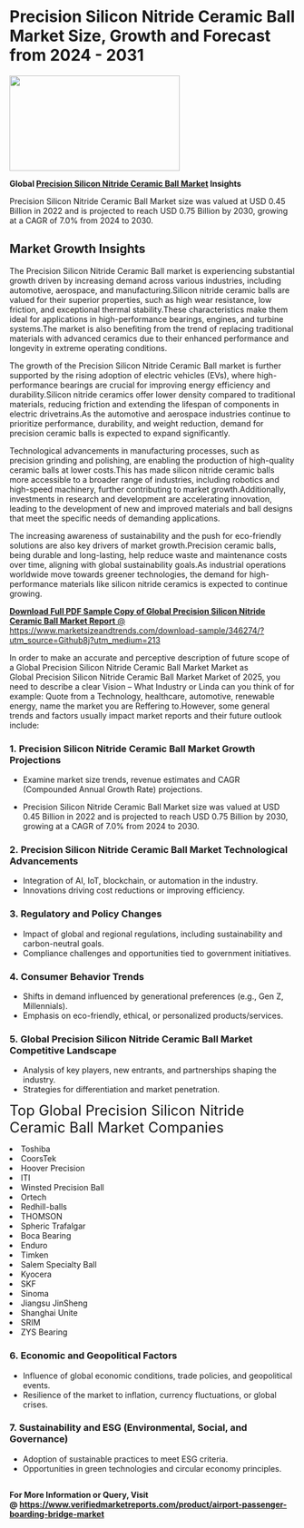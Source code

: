 <H1>Precision Silicon Nitride Ceramic Ball Market Size, Growth and Forecast from 2024 - 2031</H1><img class="aligncenter size-medium wp-image-584254" src="https://thirdeyenews.in/wp-content/uploads/2024/09/Global-Market-Research-300x168.jpeg" alt="" width="300" height="168" /><p><strong>Global&nbsp;<a href="https://www.marketsizeandtrends.com/download-sample/346274/?utm_source=Github8j?utm_medium=213">Precision Silicon Nitride Ceramic Ball Market</a> Insights</strong></p><p>Precision Silicon Nitride Ceramic Ball Market size was valued at USD 0.45 Billion in 2022 and is projected to reach USD 0.75 Billion by 2030, growing at a CAGR of 7.0% from 2024 to 2030.</p><p><h2>Market Growth Insights</h2> <p>The Precision Silicon Nitride Ceramic Ball market is experiencing substantial growth driven by increasing demand across various industries, including automotive, aerospace, and manufacturing.Silicon nitride ceramic balls are valued for their superior properties, such as high wear resistance, low friction, and exceptional thermal stability.These characteristics make them ideal for applications in high-performance bearings, engines, and turbine systems.The market is also benefiting from the trend of replacing traditional materials with advanced ceramics due to their enhanced performance and longevity in extreme operating conditions.</p> <p><a href="#"></a></p> <p>The growth of the Precision Silicon Nitride Ceramic Ball market is further supported by the rising adoption of electric vehicles (EVs), where high-performance bearings are crucial for improving energy efficiency and durability.Silicon nitride ceramics offer lower density compared to traditional materials, reducing friction and extending the lifespan of components in electric drivetrains.As the automotive and aerospace industries continue to prioritize performance, durability, and weight reduction, demand for precision ceramic balls is expected to expand significantly.</p> <p>Technological advancements in manufacturing processes, such as precision grinding and polishing, are enabling the production of high-quality ceramic balls at lower costs.This has made silicon nitride ceramic balls more accessible to a broader range of industries, including robotics and high-speed machinery, further contributing to market growth.Additionally, investments in research and development are accelerating innovation, leading to the development of new and improved materials and ball designs that meet the specific needs of demanding applications.</p> <p>The increasing awareness of sustainability and the push for eco-friendly solutions are also key drivers of market growth.Precision ceramic balls, being durable and long-lasting, help reduce waste and maintenance costs over time, aligning with global sustainability goals.As industrial operations worldwide move towards greener technologies, the demand for high-performance materials like silicon nitride ceramics is expected to continue growing.</p> <p><a href="#"></p><p><span class=""><strong>Download Full PDF Sample Copy of Global Precision Silicon Nitride Ceramic Ball Market Report</strong> @ <a href="https://www.marketsizeandtrends.com/download-sample/346274/?utm_source=Github8j?utm_medium=213" target="_blank">https://www.marketsizeandtrends.com/download-sample/346274/?utm_source=Github8j?utm_medium=213</a></span></p><p>In order to make an accurate and perceptive description of future scope of a Global&nbsp;Precision Silicon Nitride Ceramic Ball Market Market as Global&nbsp;Precision Silicon Nitride Ceramic Ball Market Market of 2025, you need to describe a clear Vision &ndash; What Industry or Linda can you think of for example: Quote from a Technology, healthcare, automotive, renewable energy, name the market you are Reffering to.However, some general trends and factors usually impact market reports and their future outlook include:</p><h3>1.&nbsp;<strong>Precision Silicon Nitride Ceramic Ball Market Growth Projections</strong></h3><ul><li>Examine market size trends, revenue estimates and CAGR (Compounded Annual Growth Rate) projections.</li><li><p>Precision Silicon Nitride Ceramic Ball Market size was valued at USD 0.45 Billion in 2022 and is projected to reach USD 0.75 Billion by 2030, growing at a CAGR of 7.0% from 2024 to 2030.</p></li></ul><h3>2.&nbsp;<strong>Precision Silicon Nitride Ceramic Ball Market Technological Advancements</strong></h3><ul><li>Integration of AI, IoT, blockchain, or automation in the industry.</li><li>Innovations driving cost reductions or improving efficiency.</li></ul><h3>3.&nbsp;<strong>Regulatory and Policy Changes</strong></h3><ul><li>Impact of global and regional regulations, including sustainability and carbon-neutral goals.</li><li>Compliance challenges and opportunities tied to government initiatives.</li></ul><h3>4.&nbsp;<strong>Consumer Behavior Trends</strong></h3><ul><li>Shifts in demand influenced by generational preferences (e.g., Gen Z, Millennials).</li><li>Emphasis on eco-friendly, ethical, or personalized products/services.</li></ul><h3>5.&nbsp;<strong>Global Precision Silicon Nitride Ceramic Ball Market Competitive Landscape</strong></h3><ul><li>Analysis of key players, new entrants, and partnerships shaping the industry.</li><li>Strategies for differentiation and market penetration.</li></ul><p data-pm-slice="1 1 []"><span style="color: inherit; font-family: inherit; font-size: 25px;">Top Global Precision Silicon Nitride Ceramic Ball Market Companies</span></p><div class="" data-test-id=""><p><li>Toshiba</li><li> CoorsTek</li><li> Hoover Precision</li><li> ITI</li><li> Winsted Precision Ball</li><li> Ortech</li><li> Redhill-balls</li><li> THOMSON</li><li> Spheric Trafalgar</li><li> Boca Bearing</li><li> Enduro</li><li> Timken</li><li> Salem Specialty Ball</li><li> Kyocera</li><li> SKF</li><li> Sinoma</li><li> Jiangsu JinSheng</li><li> Shanghai Unite</li><li> SRIM</li><li> ZYS Bearing</li></p></div><h3>6.&nbsp;<strong>Economic and Geopolitical Factors</strong></h3><ul><li>Influence of global economic conditions, trade policies, and geopolitical events.</li><li>Resilience of the market to inflation, currency fluctuations, or global crises.</li></ul><h3>7.&nbsp;<strong>Sustainability and ESG (Environmental, Social, and Governance)</strong></h3><ul><li>Adoption of sustainable practices to meet ESG criteria.</li><li>Opportunities in green technologies and circular economy principles.</li></ul><h2><strong style="font-size: 14px;">For More Information or Query, Visit @&nbsp;</strong><a style="background-color: #ffffff; font-size: 14px;" href="https://www.marketsizeandtrends.com/report/precision-silicon-nitride-ceramic-ball-market/" target="_blank">https://www.verifiedmarketreports.com/product/airport-passenger-boarding-bridge-market</a></h2>